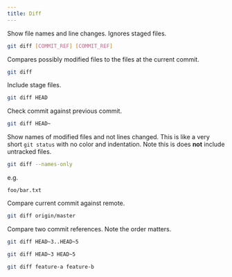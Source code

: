 ```yaml
---
title: Diff
---
```


Show file names and line changes. Ignores staged files.

```sh
git diff [COMMIT_REF] [COMMIT_REF]
```

Compares possibly modified files to the files at the current commit.

```sh
git diff
```

Include stage files.

```sh
git diff HEAD
```

Check commit against previous commit.

```sh
git diff HEAD~
```

Show names of modified files and not lines changed. This is like a very short `git status` with no color and indentation. Note this is does **not** include untracked files.

```sh
git diff --names-only
```

e.g.

```
foo/bar.txt
```

Compare current commit against remote.

```sh
git diff origin/master
```

Compare two commit references. Note the order matters.

```sh
git diff HEAD~3..HEAD~5

git diff HEAD~3 HEAD~5

git diff feature-a feature-b
```
